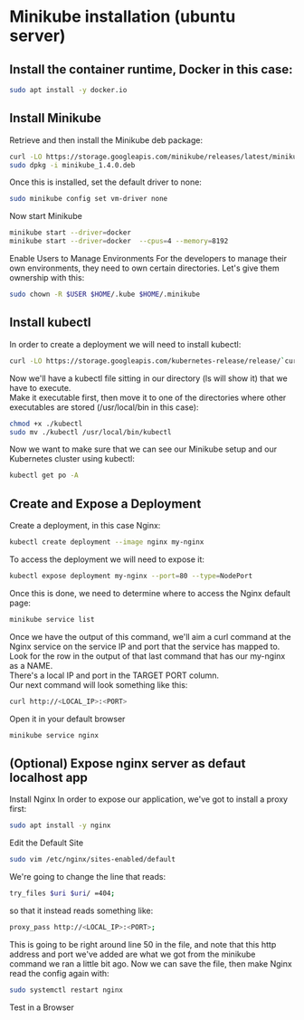 # Minikube installation (ubuntu server)
## Install the container runtime, Docker in this case:
```sh
sudo apt install -y docker.io
```
## Install Minikube
Retrieve and then install the Minikube deb package:
```sh
curl -LO https://storage.googleapis.com/minikube/releases/latest/minikube_1.4.0.deb
sudo dpkg -i minikube_1.4.0.deb
```
Once this is installed, set the default driver to none:
```sh
sudo minikube config set vm-driver none
```

Now start Minikube
```sh
minikube start --driver=docker
minikube start --driver=docker  --cpus=4 --memory=8192
```
Enable Users to Manage Environments
For the developers to manage their own environments, they need to own certain directories. Let's give them ownership with this:
```sh
sudo chown -R $USER $HOME/.kube $HOME/.minikube
```

## Install kubectl
In order to create a deployment we will need to install kubectl:
```sh
curl -LO https://storage.googleapis.com/kubernetes-release/release/`curl -s https://storage.googleapis.com/kubernetes-release/release/stable.txt`/bin/linux/amd64/kubectl
```
Now we'll have a kubectl file sitting in our directory (ls will show it) that we have to execute. <br>
Make it executable first, then move it to one of the directories where other executables are stored (/usr/local/bin in this case):
```sh
chmod +x ./kubectl
sudo mv ./kubectl /usr/local/bin/kubectl
```
Now we want to make sure that we can see our Minikube setup and our Kubernetes cluster using kubectl:
```sh
kubectl get po -A
```
## Create and Expose a Deployment
Create a deployment, in this case Nginx:
```sh
kubectl create deployment --image nginx my-nginx
```
To access the deployment we will need to expose it:
```sh
kubectl expose deployment my-nginx --port=80 --type=NodePort
```
Once this is done, we need to determine where to access the Nginx default page:
```sh
minikube service list
```

Once we have the output of this command, we'll aim a curl command at the Nginx service on the service IP and port that the service has mapped to. Look for the row in the output of that last command that has our my-nginx as a NAME. <br>
There's a local IP and port in the TARGET PORT column. <br>
Our next command will look something like this:
```sh
curl http://<LOCAL_IP>:<PORT>
```
Open it in your default browser
```sh
minikube service nginx
```
## (Optional) Expose nginx server as defaut localhost app
Install Nginx
In order to expose our application, we've got to install a proxy first:
```sh
sudo apt install -y nginx
```

Edit the Default Site
```sh
sudo vim /etc/nginx/sites-enabled/default
```

We're going to change the line that reads:
```sh
try_files $uri $uri/ =404;
```
so that it instead reads something like:
```sh
proxy_pass http://<LOCAL_IP>:<PORT>;
```

This is going to be right around line 50 in the file, and note that this http address and port we've added are what we got from the minikube command we ran a little bit ago. Now we can save the file, then make Nginx read the config again with:
```sh
sudo systemctl restart nginx
```
Test in a Browser



